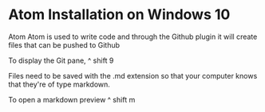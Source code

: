 # Atom Installation on Windows 10

Atom
Atom is used to write code and through the Github plugin it will create files that can be pushed to Github

To display the Git pane, ^ shift 9

Files need to be saved with the .md extension so that your computer knows that they're of type markdown.

To open a markdown preview ^ shift m
